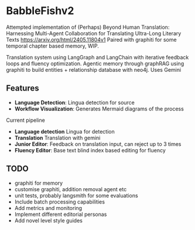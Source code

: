 # BabbleFishv2

Attempted implementation of 
(Perhaps) Beyond Human Translation: Harnessing Multi-Agent Collaboration for Translating Ultra-Long Literary Texts
https://arxiv.org/html/2405.11804v1
Paired with graphiti for some temporal chapter based memory, WIP.


Translation system using LangGraph and LangChain with iterative feedback loops and fluency optimization.
Agentic memory through graphRAG using graphiti to build entities + relationship database with neo4j.
Uses Gemini

## Features

- **Language Detection**: Lingua detection for source
- **Workflow Visualization**: Generates Mermaid diagrams of the process

Current pipeline
- **Language detection** Lingua for detection
- **Translation** Translation with gemini
- **Junior Editor**: Feedback on translation input, can reject up to 3 times
- **Fluency Editor**: Base text blind index based editing for fluency

## TODO

- graphiti for memory
- customise graphiti, addition removal agent etc
- unit tests, probably langsmith for some evaluations
- Include batch processing capabilities
- Add metrics and monitoring
- Implement different editorial personas
- Add novel level style guides